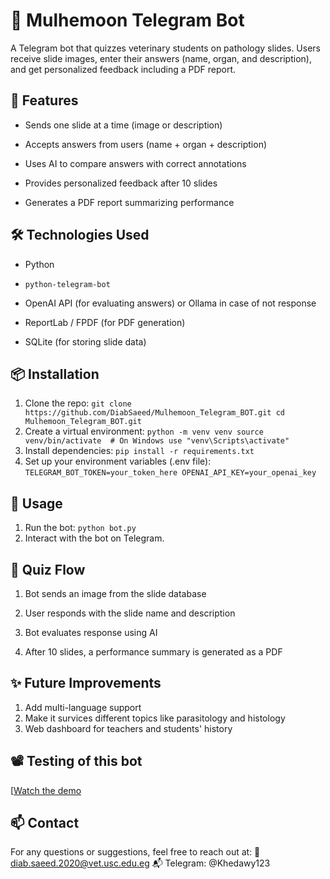 # 🧠 Mulhemoon Telegram Bot
A Telegram bot that quizzes veterinary students on pathology slides. Users receive slide images, enter their answers (name, organ, and description), and get personalized feedback including a PDF report.

## 🚀 Features
- Sends one slide at a time (image or description)

- Accepts answers from users (name + organ + description)

- Uses AI to compare answers with correct annotations

- Provides personalized feedback after 10 slides

- Generates a PDF report summarizing performance

## 🛠️ Technologies Used
- Python

- `python-telegram-bot`

- OpenAI API (for evaluating answers) or Ollama in case of not response

- ReportLab / FPDF (for PDF generation)

- SQLite (for storing slide data)

## 📦 Installation
1. Clone the repo:
`git clone https://github.com/DiabSaeed/Mulhemoon_Telegram_BOT.git
cd Mulhemoon_Telegram_BOT.git
`
2. Create a virtual environment:
`python -m venv venv
source venv/bin/activate  # On Windows use "venv\Scripts\activate"
`
3. Install dependencies:
`pip install -r requirements.txt`
4. Set up your environment variables (.env file):
`TELEGRAM_BOT_TOKEN=your_token_here
OPENAI_API_KEY=your_openai_key
`

## 🧪 Usage
1. Run the bot:
`python bot.py`
2. Interact with the bot on Telegram.

## 🧠 Quiz Flow

1. Bot sends an image from the slide database

2. User responds with the slide name and description

3. Bot evaluates response using AI

4. After 10 slides, a performance summary is generated as a PDF

## ✨ Future Improvements

1. Add multi-language support
2. Make it survices different topics like parasitology and histology
3. Web dashboard for teachers and students' history

## 📽️ Testing of this bot
[[Watch the demo](https://youtu.be/v5kKhXOvHFo)

## 📫 Contact
For any questions or suggestions, feel free to reach out at:
📧 diab.saeed.2020@vet.usc.edu.eg
📬 Telegram: @Khedawy123
